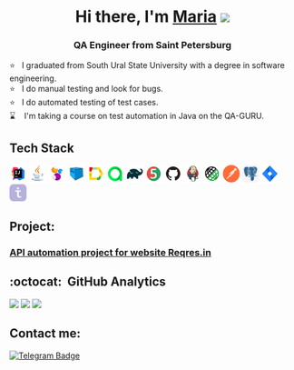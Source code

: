 <h1 align="center">Hi there, I'm <a href="https://github.com/MariaRolik" target="_blank">Maria</a> 
<img src="https://github.com/blackcater/blackcater/raw/main/images/Hi.gif" height="32"/></h1>
<h3 align="center">QA Engineer from Saint Petersburg</h3>

 :star: &nbsp; I graduated from South Ural State University with a degree in software engineering.\
 :star: &nbsp; I do manual testing and look for bugs. \
 :star: &nbsp; I do automated testing of test cases. \
 :hourglass: &nbsp;&nbsp; I'm taking a course on test automation in Java on the QA-GURU. 


 ## Tech Stack
 <p align="left">
<img width="6%" title="IntelliJ IDEA" src="assets/Idea.svg">
<img width="6%" title="Java" src="assets/Java.svg">
<img width="6%" title="Selenide" src="assets/Selenide.svg">
<img width="6%" title="Selenoid" src="assets/Selenoid.svg">
<img width="6%" title="Allure Report" src="assets/Allure.svg">
<img width="6%" title="Allure Test Ops" src="assets/Allure_TO.svg">
<img width="6%" title="Gradle" src="assets/Gradle.svg">
<img width="6%" title="JUnit5" src="assets/Junit5.svg">
<img width="6%" title="GitHub" src="assets/GitHub.svg">
<img width="6%" title="Jenkins" src="assets/Jenkins.svg">
<img width="6%" title="Rest Assured" src="assets/RestAssured.svg">
<img width="6%" title="Postman" src="assets/postman.png">
<img width="6%" title="Postgres" src="assets/postgreSQL.svg"> 
<img width="6%" title="Jira" src="assets/Jira.svg"> 
<img width="6%" title="TestIT" src="assets/testit.svg"> 
         

## Project:
### <a target="_blank" href="https://github.com/MariaRolik/REST-API"> API automation project for website [Reqres.in](https://reqres.in)
 



## :octocat: &nbsp;GitHub Analytics
![](http://github-profile-summary-cards.vercel.app/api/cards/stats?username=MariaRolik&theme=algolia)
![](http://github-profile-summary-cards.vercel.app/api/cards/repos-per-language?username=MariaRolik&theme=algolia)
![](https://github-profile-summary-cards.vercel.app/api/cards/profile-details?username=MariaRolik&theme=algolia)


## Contact me:
  <a href="https://t.me/Maria_Rolik">
    <img src="https://img.shields.io/badge/Telegram-blue?style=for-the-badge&logo=telegram&logoColor=white" alt="Telegram Badge"/>
  </a>



